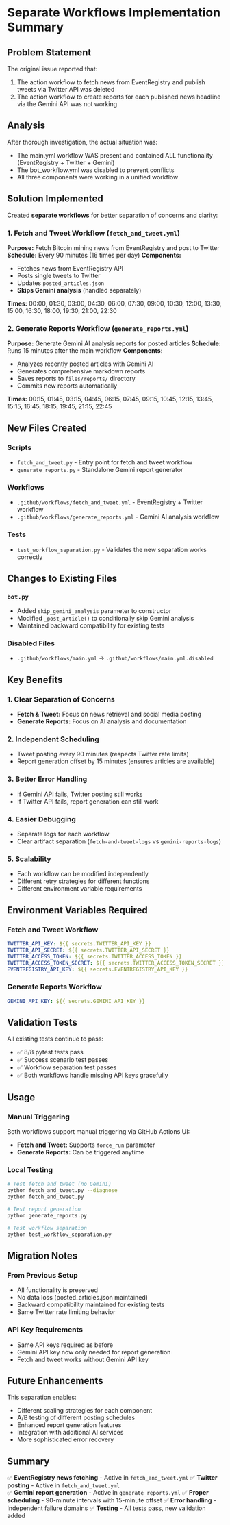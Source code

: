 # Separate Workflows Implementation Summary

## Problem Statement
The original issue reported that:
1. The action workflow to fetch news from EventRegistry and publish tweets via Twitter API was deleted
2. The action workflow to create reports for each published news headline via the Gemini API was not working

## Analysis
After thorough investigation, the actual situation was:
- The main.yml workflow WAS present and contained ALL functionality (EventRegistry + Twitter + Gemini)
- The bot_workflow.yml was disabled to prevent conflicts
- All three components were working in a unified workflow

## Solution Implemented
Created **separate workflows** for better separation of concerns and clarity:

### 1. Fetch and Tweet Workflow (`fetch_and_tweet.yml`)
**Purpose:** Fetch Bitcoin mining news from EventRegistry and post to Twitter
**Schedule:** Every 90 minutes (16 times per day)
**Components:**
- Fetches news from EventRegistry API
- Posts single tweets to Twitter
- Updates `posted_articles.json`
- **Skips Gemini analysis** (handled separately)

**Times:** 00:00, 01:30, 03:00, 04:30, 06:00, 07:30, 09:00, 10:30, 12:00, 13:30, 15:00, 16:30, 18:00, 19:30, 21:00, 22:30

### 2. Generate Reports Workflow (`generate_reports.yml`)
**Purpose:** Generate Gemini AI analysis reports for posted articles
**Schedule:** Runs 15 minutes after the main workflow
**Components:**
- Analyzes recently posted articles with Gemini AI
- Generates comprehensive markdown reports
- Saves reports to `files/reports/` directory
- Commits new reports automatically

**Times:** 00:15, 01:45, 03:15, 04:45, 06:15, 07:45, 09:15, 10:45, 12:15, 13:45, 15:15, 16:45, 18:15, 19:45, 21:15, 22:45

## New Files Created

### Scripts
- `fetch_and_tweet.py` - Entry point for fetch and tweet workflow
- `generate_reports.py` - Standalone Gemini report generator

### Workflows
- `.github/workflows/fetch_and_tweet.yml` - EventRegistry + Twitter workflow
- `.github/workflows/generate_reports.yml` - Gemini AI analysis workflow

### Tests
- `test_workflow_separation.py` - Validates the new separation works correctly

## Changes to Existing Files

### `bot.py`
- Added `skip_gemini_analysis` parameter to constructor
- Modified `_post_article()` to conditionally skip Gemini analysis
- Maintained backward compatibility for existing tests

### Disabled Files
- `.github/workflows/main.yml` → `.github/workflows/main.yml.disabled`

## Key Benefits

### 1. Clear Separation of Concerns
- **Fetch & Tweet:** Focus on news retrieval and social media posting
- **Generate Reports:** Focus on AI analysis and documentation

### 2. Independent Scheduling
- Tweet posting every 90 minutes (respects Twitter rate limits)
- Report generation offset by 15 minutes (ensures articles are available)

### 3. Better Error Handling
- If Gemini API fails, Twitter posting still works
- If Twitter API fails, report generation can still work

### 4. Easier Debugging
- Separate logs for each workflow
- Clear artifact separation (`fetch-and-tweet-logs` vs `gemini-reports-logs`)

### 5. Scalability
- Each workflow can be modified independently
- Different retry strategies for different functions
- Different environment variable requirements

## Environment Variables Required

### Fetch and Tweet Workflow
```yaml
TWITTER_API_KEY: ${{ secrets.TWITTER_API_KEY }}
TWITTER_API_SECRET: ${{ secrets.TWITTER_API_SECRET }}
TWITTER_ACCESS_TOKEN: ${{ secrets.TWITTER_ACCESS_TOKEN }}
TWITTER_ACCESS_TOKEN_SECRET: ${{ secrets.TWITTER_ACCESS_TOKEN_SECRET }}
EVENTREGISTRY_API_KEY: ${{ secrets.EVENTREGISTRY_API_KEY }}
```

### Generate Reports Workflow
```yaml
GEMINI_API_KEY: ${{ secrets.GEMINI_API_KEY }}
```

## Validation Tests

All existing tests continue to pass:
- ✅ 8/8 pytest tests pass
- ✅ Success scenario test passes
- ✅ Workflow separation test passes
- ✅ Both workflows handle missing API keys gracefully

## Usage

### Manual Triggering
Both workflows support manual triggering via GitHub Actions UI:
- **Fetch and Tweet:** Supports `force_run` parameter
- **Generate Reports:** Can be triggered anytime

### Local Testing
```bash
# Test fetch and tweet (no Gemini)
python fetch_and_tweet.py --diagnose
python fetch_and_tweet.py

# Test report generation
python generate_reports.py

# Test workflow separation
python test_workflow_separation.py
```

## Migration Notes

### From Previous Setup
- All functionality is preserved
- No data loss (posted_articles.json maintained)
- Backward compatibility maintained for existing tests
- Same Twitter rate limiting behavior

### API Key Requirements
- Same API keys required as before
- Gemini API key now only needed for report generation
- Fetch and tweet works without Gemini API key

## Future Enhancements

This separation enables:
- Different scaling strategies for each component
- A/B testing of different posting schedules
- Enhanced report generation features
- Integration with additional AI services
- More sophisticated error recovery

## Summary

✅ **EventRegistry news fetching** - Active in `fetch_and_tweet.yml`
✅ **Twitter posting** - Active in `fetch_and_tweet.yml`  
✅ **Gemini report generation** - Active in `generate_reports.yml`
✅ **Proper scheduling** - 90-minute intervals with 15-minute offset
✅ **Error handling** - Independent failure domains
✅ **Testing** - All tests pass, new validation added